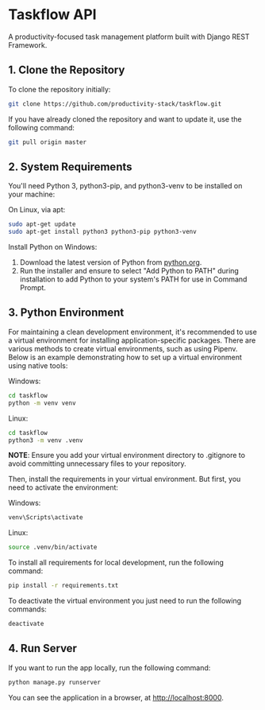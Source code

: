# Taskflow API

A productivity-focused task management platform built with Django REST Framework.


## 1. Clone the Repository

To clone the repository initially:

```bash
git clone https://github.com/productivity-stack/taskflow.git
```

If you have already cloned the repository and want to update it, use the following command:

```bash
git pull origin master
```


## 2. System Requirements

You'll need Python 3, python3-pip, and python3-venv to be installed on your machine:

On Linux, via apt:

```bash
sudo apt-get update
sudo apt-get install python3 python3-pip python3-venv
```

Install Python on Windows:

1. Download the latest version of Python from [python.org](https://www.python.org/downloads/).
2. Run the installer and ensure to select "Add Python to PATH" during installation to add Python to your system's PATH for use in Command Prompt.


## 3. Python Environment

For maintaining a clean development environment, it's recommended to use a virtual environment for installing application-specific packages. There are various methods to create virtual environments, such as using Pipenv. Below is an example demonstrating how to set up a virtual environment using native tools:

Windows:
```bash
cd taskflow
python -m venv venv
```

Linux:
```bash
cd taskflow
python3 -m venv .venv
```

**NOTE**: Ensure you add your virtual environment directory to .gitignore to avoid committing unnecessary files to your repository.

Then, install the requirements in your virtual environment. But first, you need to activate the environment:

Windows:
```bash
venv\Scripts\activate
```

Linux:
```bash
source .venv/bin/activate
```

To install all requirements for local development, run the following command:

```bash
pip install -r requirements.txt
```

To deactivate the virtual environment you just need to run the following commands:

```bash
deactivate
```


## 4. Run Server

If you want to run the app locally, run the following command:

```bash
python manage.py runserver
```

You can see the application in a browser, at [http://localhost:8000](http://localhost:8000).
